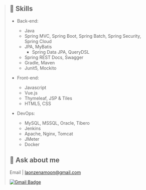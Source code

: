 > ## 🌱  Skills
> 
> * Back-end:
>   * Java
>   * Spring MVC, Spring Boot, Spring Batch, Spring Security, Spring Cloud
>   * JPA, MyBatis
>     * Spring Data JPA, QueryDSL
>   * Spring REST Docs, Swagger
>   * Gradle, Maven
>   * Junit5, Mockito
>   
> * Front-end:
>   * Javascript
>   * Vue.js
>   * Thymeleaf, JSP & Tiles
>   * HTML5, CSS
> 
> * DevOps: 
>   * MySQL, MSSQL, Oracle, Tibero
>   * Jenkins  
>   * Apache, Nginx, Tomcat
>   * JMeter
>   * Docker
> 
> ## 💬 Ask about me
> Email | laonzenamoon@gmail.com
> 
> [![Gmail Badge](https://img.shields.io/badge/Gmail-d14836?style=flat-square&logo=Gmail&logoColor=white&link=mailto:laonzenamoon@gmail.com)](mailto:laonzenamoon@gmail.com)

<!--
**LaOnZenaMoon/LaOnZenaMoon** is a ✨ _special_ ✨ repository because its `README.md` (this file) appears on your GitHub profile.

Here are some ideas to get you started:

- 🔭 I’m currently working on ...
- 🌱 I’m currently learning ...
- 👯 I’m looking to collaborate on ...
- 🤔 I’m looking for help with ...
- 
- 📫 How to reach me: ...
- 😄 Pronouns: ...
- ⚡ Fun fact: ...
-->
